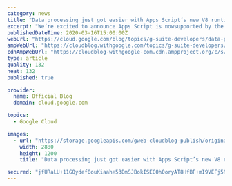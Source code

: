 ```yaml
---
category: news
title: "Data processing just got easier with Apps Script’s new V8 runtime"
excerpt: "We’re excited to announce Apps Script is nowsupported by the V8 runtime that powers Chrome and Node.js. This update lets users take advantage of modern JavaScript features (ECMA 6 and new releases moving forward). It also enhances new or existing scripts, like those that transform data in Google Sheets,"
publishedDateTime: 2020-03-16T15:00:00Z
webUrl: "https://cloud.google.com/blog/topics/g-suite-developers/data-processing-just-got-easier-apps-scripts-new-v8-runtime/"
ampWebUrl: "https://cloudblog.withgoogle.com/topics/g-suite-developers/data-processing-just-got-easier-apps-scripts-new-v8-runtime/amp/"
cdnAmpWebUrl: "https://cloudblog-withgoogle-com.cdn.ampproject.org/c/s/cloudblog.withgoogle.com/topics/g-suite-developers/data-processing-just-got-easier-apps-scripts-new-v8-runtime/amp/"
type: article
quality: 132
heat: 132
published: true

provider:
  name: Official Blog
  domain: cloud.google.com

topics:
  - Google Cloud

images:
  - url: "https://storage.googleapis.com/gweb-cloudblog-publish/original_images/GCP_AppDev.jpg"
    width: 2880
    height: 1200
    title: "Data processing just got easier with Apps Script’s new V8 runtime"

secured: "jfURaLU+11GQydef0ouKiaah+53DmSJBokISEC0h0oryAT8HfBF+mI9VEFj5N34y+bkUDTkCmKf2mDmmgLwl0E6VA8IkvVaKBVIp4mO4hqgH0y0a5jKJzuV1AXXTUM1aSH/NDyGvdpwRDRq7WteCplJlrtaebHF71tkh9UNkuoOVIY8q978lBALCN0djU5xvQt2ZtB2ezjpciOxZTwYrPWl+8Gjh6kiuaVkuvWaWTRBNffg3s4xye/3B4+HZO6Od3IbCxTKwEgOFHQ1FcsMPiLqS3ejyCx7dFSmwfpXvUVXtHz9MNBui807Gbrze58j53ebooPiiP8P/gIbpWk2K+A==;MJvwsb1VUx+0c9SBAPNxTg=="
---
```


